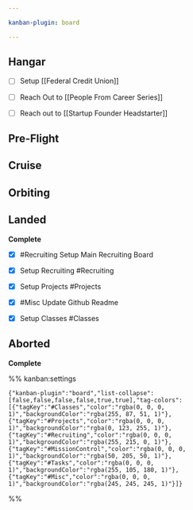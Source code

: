 ```yaml
---

kanban-plugin: board

---
```


## Hangar

- [ ] Setup [[Federal Credit Union]]
- [ ] Reach Out to [[People From Career Series]]
- [ ] Reach out to [[Startup Founder Headstarter]]


## Pre-Flight



## Cruise



## Orbiting



## Landed

**Complete**
- [x] #Recruiting Setup Main Recruiting Board
- [x] Setup Recruiting #Recruiting
- [x] Setup Projects #Projects
- [x] #Misc Update Github Readme
- [x] Setup Classes #Classes


## Aborted

**Complete**




%% kanban:settings
```
{"kanban-plugin":"board","list-collapse":[false,false,false,false,true,true],"tag-colors":[{"tagKey":"#Classes","color":"rgba(0, 0, 0, 1)","backgroundColor":"rgba(255, 87, 51, 1)"},{"tagKey":"#Projects","color":"rgba(0, 0, 0, 1)","backgroundColor":"rgba(0, 123, 255, 1)"},{"tagKey":"#Recruiting","color":"rgba(0, 0, 0, 1)","backgroundColor":"rgba(255, 215, 0, 1)"},{"tagKey":"#MissionControl","color":"rgba(0, 0, 0, 1)","backgroundColor":"rgba(50, 205, 50, 1)"},{"tagKey":"#Tasks","color":"rgba(0, 0, 0, 1)","backgroundColor":"rgba(255, 105, 180, 1)"},{"tagKey":"#Misc","color":"rgba(0, 0, 0, 1)","backgroundColor":"rgba(245, 245, 245, 1)"}]}
```
%%
